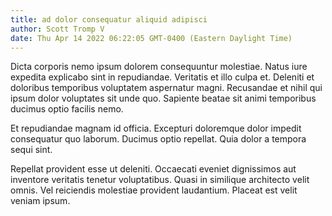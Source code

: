 ```yaml
---
title: ad dolor consequatur aliquid adipisci
author: Scott Tromp V
date: Thu Apr 14 2022 06:22:05 GMT-0400 (Eastern Daylight Time)
---
```

Dicta corporis nemo ipsum dolorem consequuntur molestiae. Natus iure expedita explicabo sint in repudiandae. Veritatis et illo culpa et. Deleniti et doloribus temporibus voluptatem aspernatur magni. Recusandae et nihil qui ipsum dolor voluptates sit unde quo. Sapiente beatae sit animi temporibus ducimus optio facilis nemo.

 Et repudiandae magnam id officia. Excepturi doloremque dolor impedit consequatur quo laborum. Ducimus optio repellat. Quia dolor a tempora sequi sint.

 Repellat provident esse ut deleniti. Occaecati eveniet dignissimos aut inventore veritatis tenetur voluptatibus. Quasi in similique architecto velit omnis. Vel reiciendis molestiae provident laudantium. Placeat est velit veniam ipsum.